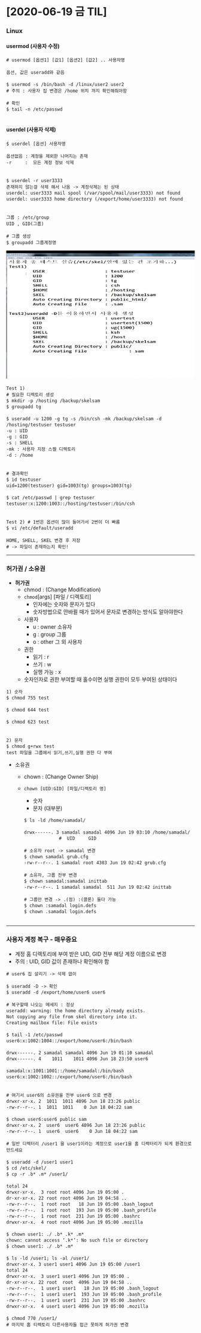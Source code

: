 # [2020-06-19 금 TIL]

### Linux

#### usermod (사용자 수정)

```shell
# usermod [옵션1] [값1] [옵션2] [값2] .. 사용자명 

옵션, 값은 useradd와 같음 

$ usermod -s /bin/bash -d /linux/user2 user2
# 주의 : 사용자 집 변경은 /home 위치 까지 확인해줘야함 

# 확인
$ tail -n /etc/passwd


```

#### userdel (사용자 삭제)

```shell
$ userdel [옵션] 사용자명 

옵션없음 : 계정을 제외한 나머지는 존재 
-r     :  모든 계정 정보 삭제 


$ userdel -r user3333
존재하지 않는걸 삭제 해서 나옴 -> 계정삭제는 된 상태 
userdel: user3333 mail spool (/var/spool/mail/user3333) not found
userdel: user3333 home directory (/export/home/user3333) not found


그룹 : /etc/group
UID , GID(그룹)

# 그룹 생성 
$ groupadd 그룹계정명 
```



<img src="./user.PNG">

```shell
Test 1)
# 필요한 디렉토리 생성 
$ mkdir -p /hosting /backup/skelsam
$ groupadd tg

$ useradd -u 1200 -g tg -s /bin/csh -mk /backup/skelsam -d /hosting/testuser testuser
-u : UID
-g : GID
-s : SHELL
-mk : 사용자 지정 스켈 디렉토리
-d : /home


# 결과확인 
$ id testuser
uid=1200(testuser) gid=1003(tg) groups=1003(tg)

$ cat /etc/passwd | grep testuser
testuser:x:1200:1003::/hosting/testuser:/bin/csh


Test 2) # 1번은 옵션이 많이 들어가서 2번이 더 빠름 
$ vi /etc/default/useradd 

HOME, SHELL, SKEL 변경 후 저장 
# -> 파일이 존재하는지 확인!

```

***

### 허가권 / 소유권 

- **허가권**
  - chmod : (Change Modification)
  - `chmod`[args] [파일 / 디렉토리]
    - 인자에는 숫자와 문자가 있다 
    - 숫자방법으로 안바뀔 때가 있어서 문자로 변경하는 방식도 알아야한다 
  - 사용자
    - u : owner 소유자
    - g : group 그룹
    - o : other 그 외 사용자
  - 권한
    - 읽기 : r
    - 쓰기 : w
    - 실행 가능 : x
  - 숫자인자로 권한 부여할 때 홀수이면 실행 권한이 모두 부여된 상태이다 

```shell
1) 숫자 
$ chmod 755 test

$ chmod 644 test

$ chmod 623 test


2) 문자 
$ chmod g+rwx test
test 파일을 그룹에서 읽기,쓰기,실행 권한 다 부여 

```



- 소유권
  - chown : (Change Owner Ship)

  - `chown [UID:GID] [파일/디렉토리 명]`

    - 숫자 
    - 문자 (대부분)

    ```shell
    $ ls -ld /home/samadal/
    
    drwx------. 3 samadal samadal 4096 Jun 19 03:10 /home/samadal/
    			 #  UID     GID 
    
    # 소유자 root -> samadal 변경 
    $ chown samadal grub.cfg
    -rw-r--r--. 1 samadal root 4303 Jun 19 02:42 grub.cfg
    
    # 소유자, 그룹 전부 변경
    $ chown samadal:samadal inittab
    -rw-r--r--. 1 samadal samadal  511 Jun 19 02:42 inittab
    
    # 그룹만 변경 -> .(점) :(콜론) 둘다 가능 
    $ chown :samadal login.defs
    $ chown .samadal login.defs
    
    
    ```

***

### 사용자 계정 복구 - 매우중요 

- 계정 홈 디렉토리에 부여 받은 UID, GID 전부 해당 계정 이름으로 변경
- 주의 : UID, GID 값이 존재하나 확인해야 함 

```shell
# user6 집 살리기 -> 삭제 없이 

$ useradd -D -> 확인
$ useradd -d /export/home/user6 user6

# 복구할때 나오는 메세지 : 정상 
useradd: warning: the home directory already exists.
Not copying any file from skel directory into it.
Creating mailbox file: File exists

$ tail -1 /etc/passwd
user6:x:1002:1004::/export/home/user6:/bin/bash

drwx------. 2 samadal samadal 4096 Jun 19 01:10 samadal
drwx------. 4    1011    1011 4096 Jun 18 23:50 user6

samadal:x:1001:1001::/home/samadal:/bin/bash
user6:x:1002:1002::/export/home/user6:/bin/bash


# 여기서 user6의 소유권을 전부 user6 으로 변경 
drwxr-xr-x. 2  1011  1011 4096 Jun 18 23:26 public
-rw-r--r--. 1  1011  1011    0 Jun 18 04:22 sam

$ chown user6:user6 public sam 
drwxr-xr-x. 2  user6  user6 4096 Jun 18 23:26 public
-rw-r--r--. 1  user6  user6    0 Jun 18 04:22 sam

# 일반 디렉터리 /user1 을 user1이라는 계정으로 user1을 홈 디렉터리가 되게 환경으로 만드세요 

$ useradd -d /user1 user1
$ cd /etc/skel/
$ cp -r .b* .m* /user1/

total 24
drwxr-xr-x.  3 root root 4096 Jun 19 05:00 .
dr-xr-xr-x. 22 root root 4096 Jun 19 04:58 ..
-rw-r--r--.  1 root root   18 Jun 19 05:00 .bash_logout
-rw-r--r--.  1 root root  193 Jun 19 05:00 .bash_profile
-rw-r--r--.  1 root root  231 Jun 19 05:00 .bashrc
drwxr-xr-x.  4 root root 4096 Jun 19 05:00 .mozilla

$ chown user1: ./ .b* .k* .m* 
chown: cannot access ‘.k*’: No such file or directory
$ chown user1: ./ .b* .m* 

$ ls -ld /user1; ls -al /user1/
drwxr-xr-x. 3 user1 user1 4096 Jun 19 05:00 /user1
total 24
drwxr-xr-x.  3 user1 user1 4096 Jun 19 05:00 .
dr-xr-xr-x. 22 root  root  4096 Jun 19 04:58 ..
-rw-r--r--.  1 user1 user1   18 Jun 19 05:00 .bash_logout
-rw-r--r--.  1 user1 user1  193 Jun 19 05:00 .bash_profile
-rw-r--r--.  1 user1 user1  231 Jun 19 05:00 .bashrc
drwxr-xr-x.  4 user1 user1 4096 Jun 19 05:00 .mozilla

$ chmod 770 /user1/
# 마지막 홈 티렉토리 다른사용자들 접근 못하게 허가권 변경 
```

